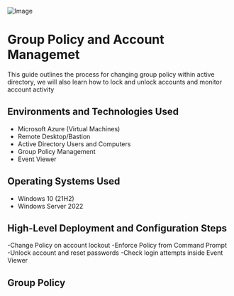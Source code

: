 <p align="center">
  
![Image](https://github.com/user-attachments/assets/ad8da1a3-4fff-4af2-bd17-cdd14d39da67)


<h1>Group Policy and Account Managemet</h1>
This guide outlines the process for changing group policy within active directory, we will also learn how to lock and unlock accounts and monitor account activity <br />




<h2>Environments and Technologies Used</h2>

- Microsoft Azure (Virtual Machines)
- Remote Desktop/Bastion
- Active Directory Users and Computers
- Group Policy Management
- Event Viewer

<h2>Operating Systems Used </h2>

- Windows 10 (21H2)
- Windows Server 2022 

<h2>High-Level Deployment and Configuration Steps</h2>

-Change Policy on account lockout
-Enforce Policy from Command Prompt
-Unlock account and reset passwords
-Check login attempts inside Event Viewer


  
<h2>Group Policy</h2>


